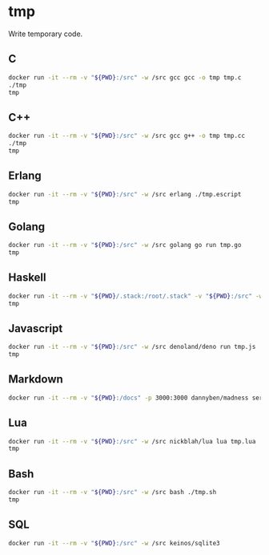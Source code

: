 # tmp

Write temporary code.

## C

```sh
docker run -it --rm -v "${PWD}:/src" -w /src gcc gcc -o tmp tmp.c
./tmp
tmp
```

## C++

```sh
docker run -it --rm -v "${PWD}:/src" -w /src gcc g++ -o tmp tmp.cc
./tmp
tmp
```

## Erlang

```sh
docker run -it --rm -v "${PWD}:/src" -w /src erlang ./tmp.escript
tmp
```

## Golang

```sh
docker run -it --rm -v "${PWD}:/src" -w /src golang go run tmp.go
tmp
```

## Haskell

```sh
docker run -it --rm -v "${PWD}/.stack:/root/.stack" -v "${PWD}:/src" -w /src haskell ./tmp.hs
tmp
```

## Javascript

```sh
docker run -it --rm -v "${PWD}:/src" -w /src denoland/deno run tmp.js
tmp
```

## Markdown

```sh
docker run -it --rm -v "${PWD}:/docs" -p 3000:3000 dannyben/madness server
```

## Lua

```sh
docker run -it --rm -v "${PWD}:/src" -w /src nickblah/lua lua tmp.lua
tmp
```

## Bash

```sh
docker run -it --rm -v "${PWD}:/src" -w /src bash ./tmp.sh
tmp
```

## SQL

```sh
docker run -it --rm -v "${PWD}:/src" -w /src keinos/sqlite3
```
